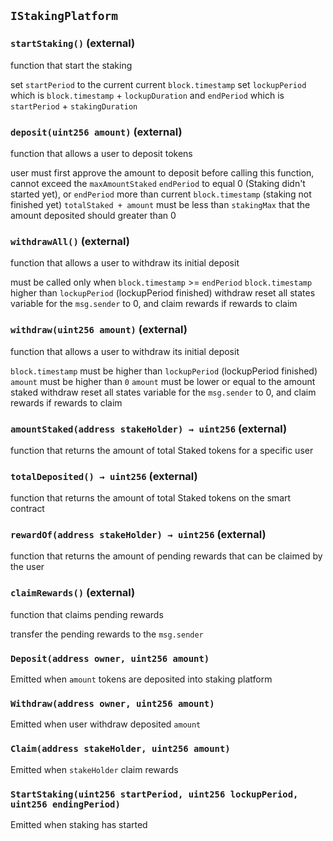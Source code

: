 ## `IStakingPlatform`

### `startStaking()` (external)

function that start the staking

set `startPeriod` to the current current `block.timestamp`
set `lockupPeriod` which is `block.timestamp` + `lockupDuration`
and `endPeriod` which is `startPeriod` + `stakingDuration`

### `deposit(uint256 amount)` (external)

function that allows a user to deposit tokens

user must first approve the amount to deposit before calling this function,
cannot exceed the `maxAmountStaked`
`endPeriod` to equal 0 (Staking didn't started yet),
or `endPeriod` more than current `block.timestamp` (staking not finished yet)
`totalStaked + amount` must be less than `stakingMax`
that the amount deposited should greater than 0

### `withdrawAll()` (external)

function that allows a user to withdraw its initial deposit

must be called only when `block.timestamp` >= `endPeriod`
`block.timestamp` higher than `lockupPeriod` (lockupPeriod finished)
withdraw reset all states variable for the `msg.sender` to 0, and claim rewards
if rewards to claim

### `withdraw(uint256 amount)` (external)

function that allows a user to withdraw its initial deposit

`block.timestamp` must be higher than `lockupPeriod` (lockupPeriod finished)
`amount` must be higher than `0`
`amount` must be lower or equal to the amount staked
withdraw reset all states variable for the `msg.sender` to 0, and claim rewards
if rewards to claim

### `amountStaked(address stakeHolder) → uint256` (external)

function that returns the amount of total Staked tokens
for a specific user

### `totalDeposited() → uint256` (external)

function that returns the amount of total Staked tokens
on the smart contract

### `rewardOf(address stakeHolder) → uint256` (external)

function that returns the amount of pending rewards
that can be claimed by the user

### `claimRewards()` (external)

function that claims pending rewards

transfer the pending rewards to the `msg.sender`

### `Deposit(address owner, uint256 amount)`

Emitted when `amount` tokens are deposited into
staking platform

### `Withdraw(address owner, uint256 amount)`

Emitted when user withdraw deposited `amount`

### `Claim(address stakeHolder, uint256 amount)`

Emitted when `stakeHolder` claim rewards

### `StartStaking(uint256 startPeriod, uint256 lockupPeriod, uint256 endingPeriod)`

Emitted when staking has started
